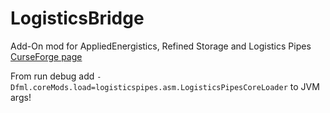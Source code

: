 # LogisticsBridge
Add-On mod for AppliedEnergistics, Refined Storage and Logistics Pipes  
[CurseForge page](https://www.curseforge.com/minecraft/mc-mods/logistics-bridge-dmnedition)

From run debug add ```-Dfml.coreMods.load=logisticspipes.asm.LogisticsPipesCoreLoader``` to JVM args!
